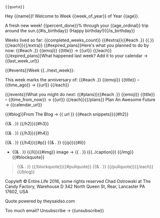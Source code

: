     {{quote}}

Hey {{name}}! Welcome to Week {{week_of_year}} of Year {{age}}.

A fresh new week! {{percent_done}}% through your {{age_ordinal}} trip around the sun.{{#is_birthday}} (Happy birthday!){{/is_birthday}}

Weeks lived so far: {{completed_weeks_count}}
{{#extra}}{{#each .}}
{{.}}
{{/each}}{{/extra}}
{{#expired_plans}}Here's what you planned to do by now:
{{#each .}}
{{emoji}} {{title}} → {{url}}
{{/each}}
{{/expired_plans}}What happened last week? Add it to your calendar → {{last_week_url}}



{{#events}}Week {{../next_week}}:

This week marks the anniversary of:
{{#each .}}
{{emoji}} {{title}} – {{time_ago}} → {{url}}
{{/each}}



{{/events}}What you might do next:
{{#plans}}{{#each .}}
{{emoji}} {{title}} – {{time_from_now}} → {{url}}
{{/each}}{{/plans}}
Plan An Awesome Future → {{calendar_url}}


{{#blog}}From The Blog
→ {{ url }}
{{#each snippets}}{{#h2}}

{{& . }}
{{/h2}}{{#h3}}

{{& . }}
{{/h3}}{{#h4}}

{{& . }}
{{/h4}}{{#p}}
{{& . }}
{{/p}}{{#li}}
* {{& . }}
{{/li}}{{#img}}
image → {{ . }} ({{../caption}})
{{/img}}{{#blockquote}}
> {{& . }}
{{/blockquote}}{{#pullquote}}
  {{& . }}
{{/pullquote}}{{/each}}
{{/blog}}


Copyleft © Entire.Life 2016, some rights reserved
Chad Ostrowski at The Candy Factory, Warehouse D
342 North Queen St, Rear, Lancaster PA 17602, USA

Quote powered by theysaidso.com

Too much email? Unsubscribe → {{unsubscribe}}
